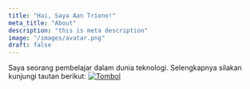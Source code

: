 ```yaml
---
title: "Hai, Saya Aan Triono!"
meta_title: "About"
description: "this is meta description"
image: "/images/avatar.png"
draft: false
---
```


Saya seorang pembelajar dalam dunia teknologi. Selengkapnya silakan kunjungi tautan berikut:
[![Tombol](https://img.shields.io/badge/Klik-Saya-blue?style=for-the-badge)]([https://example.com](https://aantriono82.netlify.app/))


